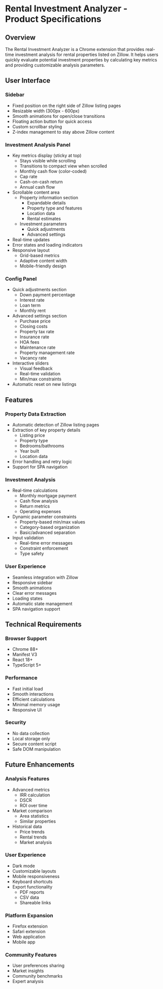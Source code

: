 # Rental Investment Analyzer - Product Specifications

## Overview
The Rental Investment Analyzer is a Chrome extension that provides real-time investment analysis for rental properties listed on Zillow. It helps users quickly evaluate potential investment properties by calculating key metrics and providing customizable analysis parameters.

## User Interface

### Sidebar
- Fixed position on the right side of Zillow listing pages
- Resizable width (300px - 600px)
- Smooth animations for open/close transitions
- Floating action button for quick access
- Custom scrollbar styling
- Z-index management to stay above Zillow content

### Investment Analysis Panel
- Key metrics display (sticky at top)
  - Stays visible while scrolling
  - Transitions to compact view when scrolled
  - Monthly cash flow (color-coded)
  - Cap rate
  - Cash-on-cash return
  - Annual cash flow
- Scrollable content area
  - Property information section
    - Expandable details
    - Property type and features
    - Location data
    - Rental estimates
  - Investment parameters
    - Quick adjustments
    - Advanced settings
- Real-time updates
- Error states and loading indicators
- Responsive layout
  - Grid-based metrics
  - Adaptive content width
  - Mobile-friendly design

### Config Panel
- Quick adjustments section
  - Down payment percentage
  - Interest rate
  - Loan term
  - Monthly rent
- Advanced settings section
  - Purchase price
  - Closing costs
  - Property tax rate
  - Insurance rate
  - HOA fees
  - Maintenance rate
  - Property management rate
  - Vacancy rate
- Interactive sliders
  - Visual feedback
  - Real-time validation
  - Min/max constraints
- Automatic reset on new listings

## Features

### Property Data Extraction
- Automatic detection of Zillow listing pages
- Extraction of key property details
  - Listing price
  - Property type
  - Bedrooms/bathrooms
  - Year built
  - Location data
- Error handling and retry logic
- Support for SPA navigation

### Investment Analysis
- Real-time calculations
  - Monthly mortgage payment
  - Cash flow analysis
  - Return metrics
  - Operating expenses
- Dynamic parameter constraints
  - Property-based min/max values
  - Category-based organization
  - Basic/advanced separation
- Input validation
  - Real-time error messages
  - Constraint enforcement
  - Type safety

### User Experience
- Seamless integration with Zillow
- Responsive sidebar
- Smooth animations
- Clear error messages
- Loading states
- Automatic state management
- SPA navigation support

## Technical Requirements

### Browser Support
- Chrome 88+
- Manifest V3
- React 18+
- TypeScript 5+

### Performance
- Fast initial load
- Smooth interactions
- Efficient calculations
- Minimal memory usage
- Responsive UI

### Security
- No data collection
- Local storage only
- Secure content script
- Safe DOM manipulation

## Future Enhancements

### Analysis Features
- Advanced metrics
  - IRR calculation
  - DSCR
  - ROI over time
- Market comparison
  - Area statistics
  - Similar properties
- Historical data
  - Price trends
  - Rental trends
  - Market analysis

### User Experience
- Dark mode
- Customizable layouts
- Mobile responsiveness
- Keyboard shortcuts
- Export functionality
  - PDF reports
  - CSV data
  - Shareable links

### Platform Expansion
- Firefox extension
- Safari extension
- Web application
- Mobile app

### Community Features
- User preferences sharing
- Market insights
- Community benchmarks
- Expert analysis 